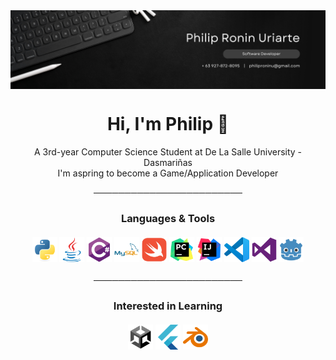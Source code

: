 <img align="center" src="linkedin_bg_img.png">

<h1 align="center">
  Hi, I'm Philip 👋
</h1>

<p align="center"> 
  A 3rd-year Computer Science Student at De La Salle University - Dasmariñas <br>
  I'm aspring to become a Game/Application Developer
</p>

<p align='center'>
  ────────────────────────
</p>

<h3 align="center">
  Languages & Tools
  <br><br>
  <img src="https://raw.githubusercontent.com/devicons/devicon/master/icons/python/python-original.svg" alt="python" width="40" height="40"/>
  <img src="https://raw.githubusercontent.com/devicons/devicon/master/icons/java/java-original.svg" alt="java" width="40" height="40"/>
  <img src="https://raw.githubusercontent.com/devicons/devicon/master/icons/csharp/csharp-original.svg", alt="csharp" width="40" height="40"/>
  <img src="https://raw.githubusercontent.com/devicons/devicon/master/icons/mysql/mysql-original-wordmark.svg" alt="mysql" width="40" height="40"/>
  <img src="https://raw.githubusercontent.com/devicons/devicon/master/icons/swift/swift-original.svg" alt="swift" width="40" height="40"/>
  <img src="https://github.com/devicons/devicon/raw/master/icons/pycharm/pycharm-original.svg" alt="pycharm" width="40" height="40"/>
  <img src="https://github.com/devicons/devicon/raw/master/icons/intellij/intellij-original.svg" alt="intellij" width="40" height="40"/>
  <img src="https://raw.githubusercontent.com/devicons/devicon/master/icons/vscode/vscode-original.svg" alt="vscode" width="40" height="40"/>
  <img src="https://raw.githubusercontent.com/devicons/devicon/master/icons/visualstudio/visualstudio-plain.svg" alt="visualstudio" width="40" height="40"/>
  <img src="https://raw.githubusercontent.com/devicons/devicon/master/icons/godot/godot-original.svg" alt="godot" width="40" height="40"/>
</h3>

<p align='center'>
  ────────────────────────
</p>

<h3 align="center">
  Interested in Learning
  <br><br>
  <img src="https://raw.githubusercontent.com/devicons/devicon/master/icons/unity/unity-original.svg" alt="unity" width="40" height="40"/>
  <img src="https://raw.githubusercontent.com/devicons/devicon/master/icons/flutter/flutter-original.svg" alt="flutter" width="40" height="40"/>
  <img src="https://raw.githubusercontent.com/devicons/devicon/master/icons/blender/blender-original.svg" alt="blender" width="40" height="40"/>
</h3>
